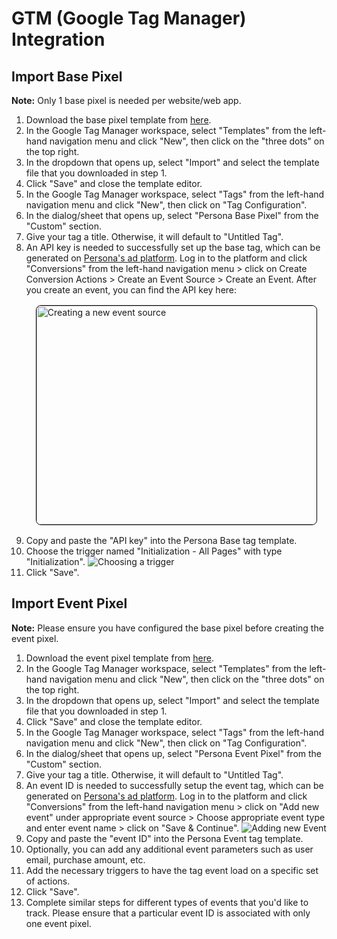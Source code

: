 # GTM (Google Tag Manager) Integration

## Import Base Pixel

**Note:** Only 1 base pixel is needed per website/web app.

1. Download the base pixel template from [here](https://cdn.persona3.tech/assets/files/persona-base-pixel-template.tpl).
2. In the Google Tag Manager workspace, select "Templates" from the left-hand navigation menu and click "New", then click on the "three dots" on the top right.
3. In the dropdown that opens up, select "Import" and select the template file that you downloaded in step 1.
4. Click "Save" and close the template editor.
5. In the Google Tag Manager workspace, select "Tags" from the left-hand navigation menu and click "New", then click on "Tag Configuration".
6. In the dialog/sheet that opens up, select "Persona Base Pixel" from the "Custom" section.
7. Give your tag a title. Otherwise, it will default to "Untitled Tag".
8. An API key is needed to successfully set up the base tag, which can be generated on [Persona's ad platform](https://ads.persona3.io/conversions "Persona's ad platform"). Log in to the platform and click "Conversions" from the left-hand navigation menu > click on Create Conversion Actions > Create an Event Source > Create an Event. After you create an event, you can find the API key here:    
    <div style="display: flex; justify-content:center; items:center; padding:16px;">
      <img style="border: 1px solid black; border-radius: 8px;" src="https://github.com/user-attachments/assets/c42ae357-afca-42ed-a4e3-680681f1b81f" alt="Creating a new event source" width="800" height="350"/>
    </div>
9. Copy and paste the "API key" into the Persona Base tag template.
10. Choose the trigger named "Initialization - All Pages" with type "Initialization".
    ![Choosing a trigger](https://github.com/persona-3/attribution-sdk-examples/assets/132479297/666af1ae-c74d-431d-9b1e-ac84d85864c7)
11. Click "Save".


## Import Event Pixel

**Note:** Please ensure you have configured the base pixel before creating the event pixel.

1. Download the event pixel template from [here](https://cdn.persona3.tech/assets/files/persona-event-pixel-template.tpl).
2. In the Google Tag Manager workspace, select "Templates" from the left-hand navigation menu and click "New", then click on the "three dots" on the top right.
3. In the dropdown that opens up, select "Import" and select the template file that you downloaded in step 1.
4. Click "Save" and close the template editor.
5. In the Google Tag Manager workspace, select "Tags" from the left-hand navigation menu and click "New", then click on "Tag Configuration".
6. In the dialog/sheet that opens up, select "Persona Event Pixel" from the "Custom" section.
7. Give your tag a title. Otherwise, it will default to "Untitled Tag".
8. An event ID is needed to successfully setup the event tag, which can be generated on [Persona's ad platform](https://ads.persona3.io/conversions "Persona's ad platform"). Log in to the platform and click "Conversions" from the left-hand navigation menu > click on "Add new event" under appropriate event source > Choose appropriate event type and enter event name > click on "Save & Continue".
    ![Adding new Event](https://github.com/persona-3/attribution-sdk-examples/assets/132479297/6699f5f2-457a-42b0-a12f-e4d34afeb8d7)
9. Copy and paste the "event ID" into the Persona Event tag template.
10. Optionally, you can add any additional event parameters such as user email, purchase amount, etc.
11. Add the necessary triggers to have the tag event load on a specific set of actions.
12. Click "Save".
13. Complete similar steps for different types of events that you'd like to track. Please ensure that a particular event ID is associated with only one event pixel.

